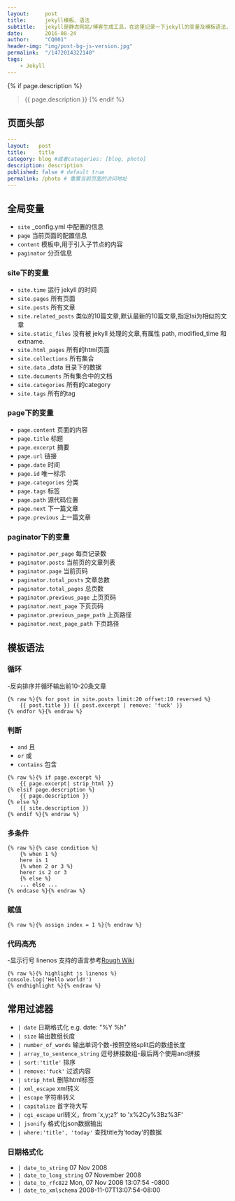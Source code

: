 ```yaml
---
layout:     post
title:      jekyll模板、语法
subtitle:   jekyll是静态网站/博客生成工具，在这里记录一下jekyll的变量及模板语法，jekyll基于Liquid模板进行扩展，大部分可参考Liquid语法
date:       2016-08-24
author:     "CQ001"
header-img: "img/post-bg-js-version.jpg"
permalink:  "/1472014322140"
tags:
    - Jekyll
---
```

{% if page.description %}
>{{ page.description }}
{% endif %}

## 页面头部

``` yaml
---
layout:   post
title:    title
category: blog #或者categories: [blog, photo]
description: description
published: false # default true
permalink: /photo # 重置当前页面的访问地址
---
```


## 全局变量

- `site` _config.yml 中配置的信息
- `page` 当前页面的配置信息
- `content` 模板中,用于引入子节点的内容
- `paginator` 分页信息

### site下的变量
- `site.time` 运行 jekyll 的时间
- `site.pages` 所有页面
- `site.posts` 所有文章
- `site.related_posts` 类似的10篇文章,默认最新的10篇文章,指定lsi为相似的文章
- `site.static_files` 没有被 jekyll 处理的文章,有属性 path, modified_time 和 extname.
- `site.html_pages` 所有的html页面
- `site.collections` 所有集合
- `site.data` _data 目录下的数据
- `site.documents` 所有集合中的文档
- `site.categories` 所有的category
- `site.tags` 所有的tag

### page下的变量
- `page.content` 页面的内容
- `page.title` 标题
- `page.excerpt` 摘要
- `page.url` 链接
- `page.date` 时间
- `page.id` 唯一标示
- `page.categories` 分类
- `page.tags` 标签
- `page.path` 源代码位置
- `page.next` 下一篇文章
- `page.previous` 上一篇文章

### paginator下的变量
- `paginator.per_page` 每页记录数
- `paginator.posts` 当前页的文章列表
- `paginator.page` 当前页码
- `paginator.total_posts` 文章总数
- `paginator.total_pages` 总页数
- `paginator.previous_page` 上页页码
- `paginator.next_page` 下页页码
- `paginator.previous_page_path` 上页路径
- `paginator.next_page_path` 下页路径

## 模板语法

### 循环
-反向排序并循环输出前10-20条文章

``` liquid
{% raw %}{% for post in site.posts limit:20 offset:10 reversed %}
    {{ post.title }} {{ post.excerpt | remove: 'fuck' }}
{% endfor %}{% endraw %}
```

### 判断
- `and` 且
- `or` 或
- `contains` 包含

``` liquid
{% raw %}{% if page.excerpt %}
    {{ page.excerpt| strip_html }}
{% elsif page.description %}
    {{ page.description }}
{% else %}
    {{ site.description }}
{% endif %}{% endraw %}
```

### 多条件
``` liquid
{% raw %}{% case condition %}
    {% when 1 %}
    here is 1
    {% when 2 or 3 %}
    herer is 2 or 3
    {% else %}
    ... else ...
{% endcase %}{% endraw %}
```

### 赋值

``` liquid
{% raw %}{% assign index = 1 %}{% endraw %}
```

### 代码高亮
-显示行号 linenos
支持的语言参考[Rough Wiki](https://github.com/jneen/rouge/wiki/List-of-supported-languages-and-lexers)

``` liquid
{% raw %}{% highlight js linenos %}
console.log('Hello world!')
{% endhighlight %}{% endraw %}
```

## 常用过滤器

- `| date` 日期格式化 e.g. date: "%Y %h"
- `| size` 输出数组长度
- `| number_of_words` 输出单词个数-按照空格split后的数组长度
- `| array_to_sentence_string` 逗号拼接数组-最后两个使用and拼接
- `| sort:'title'`  排序
- `| remove:'fuck'` 过滤内容
- `| strip_html` 删除html标签
- `| xml_escape` xml转义
- `| escape` 字符串转义
- `| capitalize` 首字符大写
- `| cgi_escape` url转义，from 'x,y;z?' to 'x%2Cy%3Bz%3F'
- `| jsonify` 格式化json数据输出
- `| where:'title', 'today'` 查找title为'today'的数据

### 日期格式化

- `| date_to_string` 07 Nov 2008
- `| date_to_long_string` 07 November 2008
- `| date_to_rfc822` Mon, 07 Nov 2008 13:07:54 -0800
- `| date_to_xmlschema` 2008-11-07T13:07:54-08:00
